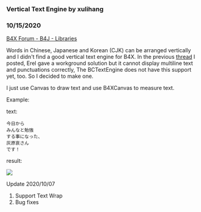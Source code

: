 ### Vertical Text Engine by xulihang
### 10/15/2020
[B4X Forum - B4J - Libraries](https://www.b4x.com/android/forum/threads/123168/)

Words in Chinese, Japanese and Korean (CJK) can be arranged vertically and I didn't find a good vertical text engine for B4X. In the previous [thread](https://www.b4x.com/android/forum/posts/681136/) I posted, Erel gave a workground solution but it cannot display multiline text and punctuations correctly, The BCTextEngine does not have this support yet, too. So I decided to make one.  
  
I just use Canvas to draw text and use B4XCanvas to measure text.  
  
Example:  
  
text:  
  

```B4X
今日から  
みんなと勉強  
する事になった、  
灰原哀さん  
です！
```

  
  
result:  
  
![](https://www.b4x.com/android/forum/attachments/101017)  
  
Update 2020/10/07  
  
1. Support Text Wrap  
2. Bug fixes